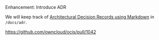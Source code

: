 Enhancement: Introduce ADR

We will keep track of [Architectural Decision Records using Markdown](https://adr.github.io/madr/) in `/docs/adr`.

https://github.com/owncloud/ocis/pull/1042
